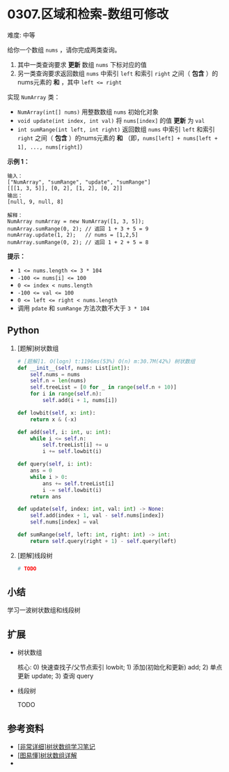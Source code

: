 # 0307.区域和检索-数组可修改

难度: 中等

给你一个数组 `nums` ，请你完成两类查询。

1. 其中一类查询要求 **更新** 数组 `nums` 下标对应的值
2. 另一类查询要求返回数组 `nums` 中索引 `left` 和索引 `right` 之间（ **包含** ）的nums元素的 **和** ，其中 `left <= right`

实现 `NumArray` 类：

- `NumArray(int[] nums)` 用整数数组 `nums` 初始化对象
- `void update(int index, int val)` 将 `nums[index]` 的值 **更新** 为 `val`
- `int sumRange(int left, int right)` 返回数组 `nums` 中索引 `left` 和索引 `right` 之间（ **包含** ）的nums元素的 **和** （即，`nums[left] + nums[left + 1], ..., nums[right]`）

 

**示例 1：**

```
输入：
["NumArray", "sumRange", "update", "sumRange"]
[[[1, 3, 5]], [0, 2], [1, 2], [0, 2]]
输出：
[null, 9, null, 8]

解释：
NumArray numArray = new NumArray([1, 3, 5]);
numArray.sumRange(0, 2); // 返回 1 + 3 + 5 = 9
numArray.update(1, 2);   // nums = [1,2,5]
numArray.sumRange(0, 2); // 返回 1 + 2 + 5 = 8
```

 

**提示：**

- `1 <= nums.length <= 3 * 104`
- `-100 <= nums[i] <= 100`
- `0 <= index < nums.length`
- `-100 <= val <= 100`
- `0 <= left <= right < nums.length`
- 调用 `pdate` 和 `sumRange` 方法次数不大于 `3 * 104` 

## Python

1. [题解]树状数组

   ```python
   # [题解]1. O(logn) t:1196ms(53%) O(n) m:30.7M(42%) 树状数组
   def __init__(self, nums: List[int]):
       self.nums = nums
       self.n = len(nums)
       self.treeList = [0 for _ in range(self.n + 10)]
       for i in range(self.n):
           self.add(i + 1, nums[i])
   
   def lowbit(self, x: int):
       return x & (-x)
   
   def add(self, i: int, u: int):
       while i <= self.n:
           self.treeList[i] += u
           i += self.lowbit(i)
   
   def query(self, i: int):
       ans = 0
       while i > 0:
           ans += self.treeList[i]
           i -= self.lowbit(i)
       return ans
   
   def update(self, index: int, val: int) -> None:
       self.add(index + 1, val - self.nums[index])
       self.nums[index] = val
   
   def sumRange(self, left: int, right: int) -> int:
       return self.query(right + 1) - self.query(left)
   ```

2. [题解]线段树

   ```python
   # TODO
   ```

## 小结

学习一波树状数组和线段树

## 扩展

- 树状数组

  核心: 0) 快速查找子/父节点索引 lowbit; 1) 添加(初始化和更新) add; 2) 单点更新 update; 3) 查询 query

- 线段树

  TODO

## 参考资料

- [[非常详细]树状数组学习笔记](https://www.acwing.com/blog/content/80/)
- [[图易懂]树状数组详解](https://www.cnblogs.com/xenny/p/9739600.html)
- 